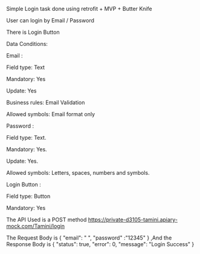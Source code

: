 
Simple Login task done using retrofit + MVP + Butter Knife 


User can login by Email / Password

There is Login Button 

Data Conditions:

Email :

Field type: Text

Mandatory: Yes

Update: Yes

Business rules: Email Validation

Allowed symbols: Email format only


Password :

Field type: Text.

Mandatory: Yes.

Update: Yes.

Allowed symbols: Letters, spaces, numbers and symbols.

Login Button :

Field type: Button

Mandatory: Yes

The API Used is a POST method 
https://private-d3105-tamini.apiary-mock.com/Tamini/login

The  Request Body is
            {
                "email": " ",
                "password" :"12345"
            }
,And the Response Body is
            {
                "status": true,
                "error": 0,
                "message": "Login Success"
            }

